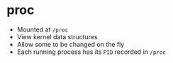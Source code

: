 # proc

- Mounted at `/proc`
- View kernel data structures
- Allow some to be changed on the fly
- Each running process has its `PID` recorded in `/proc`
